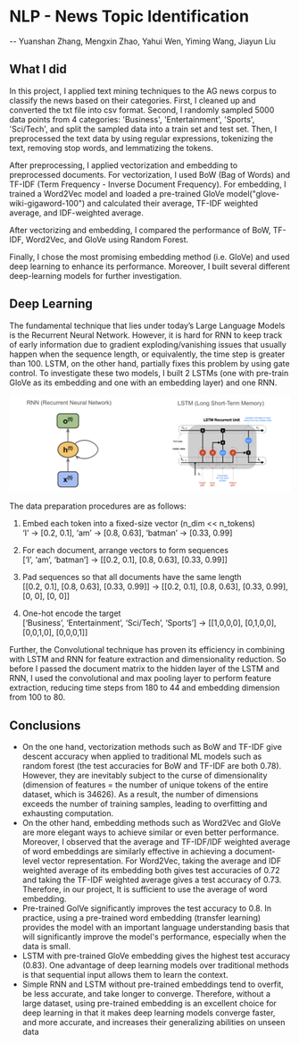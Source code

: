 # NLP - News Topic Identification
-- Yuanshan Zhang, Mengxin Zhao, Yahui Wen, Yiming Wang, Jiayun Liu

## What I did
In this project, I applied text mining techniques to the AG news corpus to classify the news based on their categories. First, I cleaned up and converted the txt file into csv format. Second, I randomly sampled 5000 data points from 4 categories:  'Business', 'Entertainment', 'Sports', 'Sci/Tech', and split the sampled data into a train set and test set. Then, I preprocessed the text data by using regular expressions, tokenizing the text, removing stop words, and lemmatizing the tokens. 

After preprocessing, I applied vectorization and embedding to preprocessed documents. For vectorization, I used BoW (Bag of Words) and TF-IDF (Term Frequency - Inverse Document Frequency). For embedding, I trained a Word2Vec model and loaded a pre-trained GloVe model("glove-wiki-gigaword-100") and calculated their average, TF-IDF weighted average, and IDF-weighted average. 

After vectorizing and embedding, I compared the performance of BoW, TF-IDF, Word2Vec, and GloVe using Random Forest. 

Finally, I chose the most promising embedding method (i.e. GloVe) and used deep learning to enhance its performance. Moreover, I built several different deep-learning models for further investigation. 

## Deep Learning
The fundamental technique that lies under today’s Large Language Models is the Recurrent Neural Network. However, it is hard for RNN to keep track of early information due to gradient exploding/vanishing issues that usually happen when the sequence length, or equivalently, the time step is greater than 100. LSTM, on the other hand, partially fixes this problem by using gate control. To investigate these two models, I built 2 LSTMs (one with pre-train GloVe as its embedding and one with an embedding layer) and one RNN. 

![示例图片](Images/RNN-LSTM.png)

The data preparation procedures are as follows:
1. Embed each token into a fixed-size vector (n_dim << n_tokens)\
‘I’ → [0.2, 0.1], ‘am’ → [0.8, 0.63], ‘batman’ → [0.33, 0.99]

3. For each document, arrange vectors to form sequences\
[‘I’, ‘am’, ‘batman’] → [[0.2, 0.1], [0.8, 0.63], [0.33, 0.99]]

4. Pad sequences so that all documents have the same length\
[[0.2, 0.1], [0.8, 0.63], [0.33, 0.99]] → [[0.2, 0.1], [0.8, 0.63], [0.33, 0.99], [0, 0], [0, 0]]

5. One-hot encode the target\
[‘Business’, ‘Entertainment’, ‘Sci/Tech’, ‘Sports’] → [[1,0,0,0], [0,1,0,0], [0,0,1,0], [0,0,0,1]]

Further, the Convolutional technique has proven its efficiency in combining with LSTM and RNN for feature extraction and dimensionality reduction. So before I passed the document matrix to the hidden layer of the LSTM and RNN, I used the convolutional and max pooling layer to perform feature extraction, reducing time steps from 180 to 44 and embedding dimension from 100 to 80.

## Conclusions
* On the one hand, vectorization methods such as BoW and TF-IDF give descent accuracy when applied to traditional ML models such as random forest (the test accuracies for BoW and TF-IDF are both 0.78). However, they are inevitably subject to the curse of dimensionality (dimension of features = the number of unique tokens of the entire dataset, which is 34626). As a result, the number of dimensions exceeds the number of training samples, leading to overfitting and exhausting computation.
* On the other hand, embedding methods such as Word2Vec and GloVe are more elegant ways to achieve similar or even better performance. Moreover, I observed that the average and TF-IDF/IDF weighted average of word embeddings are similarly effective in achieving a document-level vector representation. For Word2Vec, taking the average and IDF weighted average of its embedding both gives test accuracies of 0.72 and taking the TF-IDF weighted average gives a test accuracy of 0.73. Therefore, in our project, It is sufficient to use the average of word embedding.
* Pre-trained GolVe significantly improves the test accuracy to 0.8. In practice, using a pre-trained word embedding (transfer learning) provides the model with an important language understanding basis that will significantly improve the model's performance, especially when the data is small.
* LSTM with pre-trained GloVe embedding gives the highest test accuracy (0.83). One advantage of deep learning models over traditional methods is that sequential input allows them to learn the context.
* Simple RNN and LSTM without pre-trained embeddings tend to overfit, be less accurate, and take longer to converge. Therefore, without a large dataset, using pre-trained embedding is an excellent choice for deep learning in that it makes deep learning models converge faster, and more accurate, and increases their generalizing abilities on unseen data
